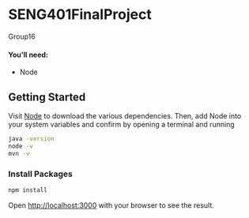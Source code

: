 # SENG401FinalProject
Group16

#### You'll need:
- Node

## Getting Started
Visit [Node](https://nodejs.org/en/download/package-manager) to download the various dependencies. Then, add Node into your system variables and confirm by opening a terminal and running

```bash
java -version 
node -v
mvn -v
```

### Install Packages

```bash
npm install
```

Open [http://localhost:3000](http://localhost:3000) with your browser to see the result.